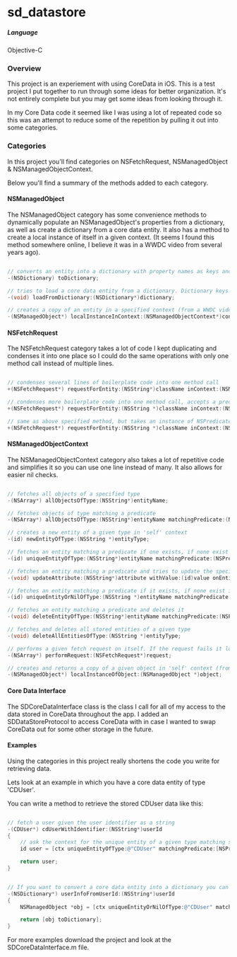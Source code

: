 # sd_datastore

##### Language
Objective-C


### Overview
This project is an experiement with using CoreData in iOS. This is a test project I put together to run through some ideas for better organization. It's not entirely complete but you may get some ideas from looking through it.

In my Core Data code it seemed like I was using a lot of repeated code so this was an attempt to reduce some of the repetition by pulling it out into some categories.


### Categories
In this project you'll find categories on NSFetchRequest, NSManagedObject & NSManagedObjectContext.

Below you'll find a summary of the methods added to each category.


#### NSManagedObject
The NSManagedObject category has some convenience methods to dynamically populate an NSManagedObject's properties from a dictionary, as well as create a dictionary from a core data entity. It also has a method to create a local instance of itself in a given context. (It seems I found this method somewhere online, I believe it was in a WWDC video from several years ago).

```objective-c

// converts an entity into a dictionary with property names as keys and property values as dictionary values
-(NSDictionary) toDictionary;

// tries to load a core data entity from a dictionary. Dictionary keys should be the same as entity properties.
-(void) loadFromDictionary:(NSDictionary*)dictionary;

// creates a copy of an entity in a specified context (from a WWDC video)
-(NSManagedObject*) localInstanceInContext:(NSManagedObjectContext*)context

```

#### NSFetchRequest
The NSFetchRequest category takes a lot of code I kept duplicating and condenses it into one place so I could do the same operations with only one method call instead of multiple lines.

```objective-c

// condenses several lines of boilerplate code into one method call
+(NSFetchRequest*) requestForEntity:(NSString*)className inContext:(NSManagedObjectContext*)ctx;

// condenses more boilerplate code into one method call, accepts a predicate string for fetching
+(NSFetchRequest*) requestForEntity:(NSString *)className inContext:(NSManagedObjectContext *)ctx withPredicateString:(NSString *)predicate;

// same as above specified method, but takes an instance of NSPredicate instead of a predicate string
+(NSFetchRequest*) requestForEntity:(NSString *)className inContext:(NSManagedObjectContext *)ctx withPredicate:(NSPredicate *)predicate;

```

#### NSManagedObjectContext
The NSManagedObjectContext category also takes a lot of repetitive code and simplifies it so you can use one line instead of many. It also allows for easier nil checks.

```objective-c

// fetches all objects of a specified type
-(NSArray*) allObjectsOfType:(NSString*)entityName;

// fetches objects of type matching a predicate
-(NSArray*) allObjectsOfType:(NSString*)entityName matchingPredicate:(NSPredicate*)predicate;

// creates a new entity of a given type in 'self' context
-(id) newEntityOfType:(NSString *)entityType;

// fetches an entity matching a predicate if one exists, if none exist it creates a new entity of the specified type
-(id) uniqueEntityOfType:(NSString*)entityName matchingPredicate:(NSPredicate*)predicate;

// fetches an entity matching a predicate and tries to update the specified attribute with a given value
-(void) updateAttribute:(NSString*)attribute withValue:(id)value onEntity:(NSString*)entityType matchingPredicate:(NSPredicate*)predicate;

// fetches an entity matching a predicate if it exists, if none exist it returns nil
-(id) uniqueEntityOrNilOfType:(NSString *)entityName matchingPredicate:(NSPredicate *)predicate;

// fetches an entity matching a predicate and deletes it
-(void) deleteEntityOfType:(NSString*)entityName matchingPredicate:(NSPredicate*)predicate;

// fetches and deletes all stored entities of a given type
-(void) deleteAllEntitiesOfType:(NSString *)entityType;

// performs a given fetch request on itself. If the request fails it logs the error to the console
-(NSArray*) performRequest:(NSFetchRequest*)request;

// creates and returns a copy of a given object in 'self' context (from WWDC session)
-(NSManagedObject*) localInstanceOfObject:(NSManagedObject *)object;

```



#### Core Data Interface
The SDCoreDataInterface class is the class I call for all of my access to the data stored in CoreData throughout the app. I added an SDDataStoreProtocol to access CoreData with in case I wanted to swap CoreData out for some other storage in the future. 



#### Examples
Using the categories in this project really shortens the code you write for retrieving data.

Lets look at an example in which you have a core data entity of type 'CDUser'.

You can write a method to retrieve the stored CDUser data like this: 

```objective-c

// fetch a user given the user identifier as a string
-(CDUser*) cdUserWithIdentifier:(NSString*)userId
{
    // ask the context for the unique entity of a given type matching specified predicate
    id user = [ctx uniqueEntityOfType:@"CDUser" matchingPredicate:[NSPredicate predicateWithFormat:@"id == %@", userId]];

    return user;
}


// If you want to convert a core data entity into a dictionary you can do it with just a couple lines
-(NSDictionary*) userInfoFromUserId:(NSString*)userId
{
    NSManagedObject *obj = [ctx uniqueEntityOrNilOfType:@"CDUser" matchingPredicate:[NSPredicate predicateWithFormat:@"id == %@", userId]];

    return [obj toDictionary];
}


```


For more examples download the project and look at the SDCoreDataInterface.m file.
